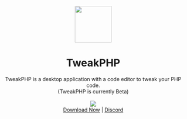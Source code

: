 <div align="center">
  <img src="https://github.com/user-attachments/assets/662ad228-c169-4fd3-ae42-1369f65dff27" width="100px"/>
</div>

<div align="center">
  <h1>TweakPHP</h1>
</div>

<div align="center">
  TweakPHP is a desktop application with a code editor to tweak your PHP code.
</div>

<div align="center">
  (TweakPHP is currently Beta)
</div>

<br>

<div align="center">
  <img src="https://img.shields.io/github/downloads/gander-tools/tweakphp-app/total" />
</div>

<div align="center">
  <a href="https://github.com/gander-tools/tweakphp-app/releases">Download Now</a> | <a href="https://discord.gg/Et3UTT4xwC">Discord</a>
</div>


